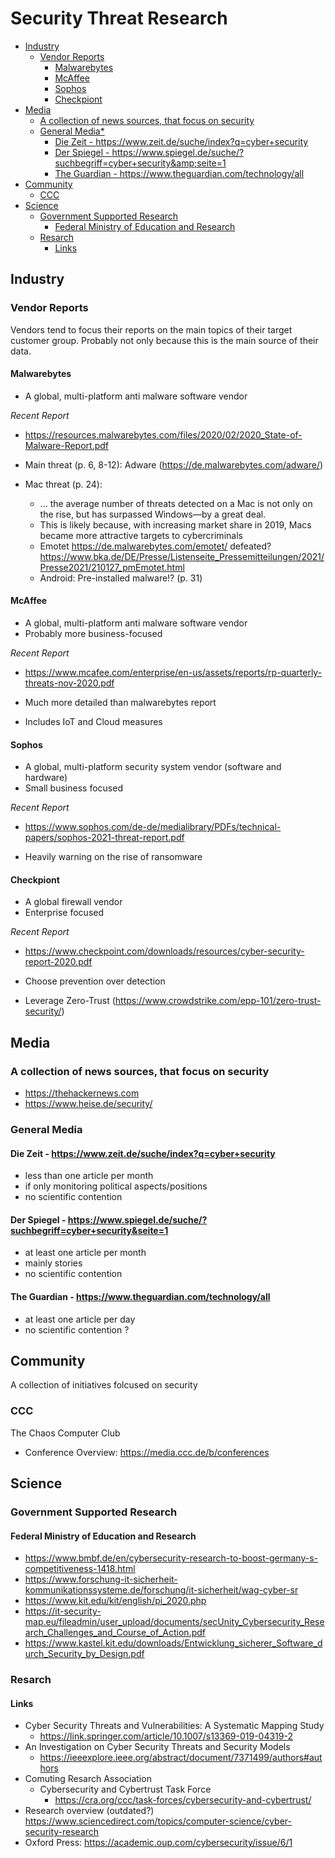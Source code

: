 # Security Threat Research

* [Industry](#industry)
   * [Vendor Reports](#vendor-reports)
      * [Malwarebytes](#malwarebytes)
      * [McAffee](#mcaffee)
      * [Sophos](#sophos)
      * [Checkpiont](#checkpiont)
* [Media](#media)
   * [A collection of news sources, that focus on security](#a-collection-of-news-sources-that-focus-on-security)
   * [General Media*](#general-media)
      * [Die Zeit - <a href="https://www.zeit.de/suche/index?q=cyber+security" rel="nofollow">https://www.zeit.de/suche/index?q=cyber+security</a>](#die-zeit---httpswwwzeitdesucheindexqcybersecurity)
      * [Der Spiegel - <a href="https://www.spiegel.de/suche/?suchbegriff=cyber+security&amp;seite=1" rel="nofollow">https://www.spiegel.de/suche/?suchbegriff=cyber+security&amp;seite=1</a>](#der-spiegel---httpswwwspiegeldesuchesuchbegriffcybersecurityseite1)
      * [The Guardian - <a href="https://www.theguardian.com/technology/all" rel="nofollow">https://www.theguardian.com/technology/all</a>](#the-guardian---httpswwwtheguardiancomtechnologyall)
* [Community](#community)
   * [CCC](#ccc)
* [Science](#science)
   * [Government Supported Research](#government-supported-research)
      * [Federal Ministry of Education and Research](#federal-ministry-of-education-and-research)
   * [Resarch](#resarch)
      * [Links](#links)

## Industry 

### Vendor Reports

Vendors tend to focus their reports on the main topics of their target customer group. Probably not only because this is the main source of their data.

#### Malwarebytes 

- A global, multi-platform anti malware software vendor 

*Recent Report*
- https://resources.malwarebytes.com/files/2020/02/2020_State-of-Malware-Report.pdf

- Main threat (p. 6, 8-12): Adware (https://de.malwarebytes.com/adware/)
- Mac threat (p. 24):
  - ... the average number of threats detected on a Mac is not only on the rise, 
    but has surpassed Windows—by a great deal.
  - This is likely because, with increasing market share in 2019,
    Macs became more attractive targets to cybercriminals
  - Emotet https://de.malwarebytes.com/emotet/ defeated? https://www.bka.de/DE/Presse/Listenseite_Pressemitteilungen/2021/Presse2021/210127_pmEmotet.html
  - Android: Pre-installed malware!? (p. 31)
 
#### McAffee
 
- A global, multi-platform anti malware software vendor 
- Probably more business-focused

*Recent Report* 
- https://www.mcafee.com/enterprise/en-us/assets/reports/rp-quarterly-threats-nov-2020.pdf

- Much more detailed than malwarebytes report
- Includes IoT and Cloud measures

#### Sophos

- A global, multi-platform security system vendor (software and hardware)
- Small business focused

*Recent Report* 
- https://www.sophos.com/de-de/medialibrary/PDFs/technical-papers/sophos-2021-threat-report.pdf

- Heavily warning on the rise of ransomware

#### Checkpiont

- A global firewall vendor
- Enterprise focused

*Recent Report*
- https://www.checkpoint.com/downloads/resources/cyber-security-report-2020.pdf
  
- Choose prevention over detection
- Leverage Zero-Trust (https://www.crowdstrike.com/epp-101/zero-trust-security/)

## Media

### A collection of news sources, that focus on security

- https://thehackernews.com
- https://www.heise.de/security/

### General Media

#### Die Zeit - https://www.zeit.de/suche/index?q=cyber+security 
  - less than one article per month
  - if only monitoring political aspects/positions
  - no scientific contention
#### Der Spiegel - https://www.spiegel.de/suche/?suchbegriff=cyber+security&seite=1
  - at least one article per month
  - mainly stories
  - no scientific contention
#### The Guardian - https://www.theguardian.com/technology/all
  - at least one article per day
  - no scientific contention ?
  
## Community

A collection of initiatives folcused on security

### CCC

The Chaos Computer Club

- Conference Overview: https://media.ccc.de/b/conferences

## Science

### Government Supported Research

#### Federal Ministry of Education and Research

- https://www.bmbf.de/en/cybersecurity-research-to-boost-germany-s-competitiveness-1418.html
- https://www.forschung-it-sicherheit-kommunikationssysteme.de/forschung/it-sicherheit/wag-cyber-sr
- https://www.kit.edu/kit/english/pi_2020.php
- https://it-security-map.eu/fileadmin/user_upload/documents/secUnity_Cybersecurity_Research_Challenges_and_Course_of_Action.pdf
- https://www.kastel.kit.edu/downloads/Entwicklung_sicherer_Software_durch_Security_by_Design.pdf


### Resarch

#### Links

- Cyber Security Threats and Vulnerabilities: A Systematic Mapping Study
  - https://link.springer.com/article/10.1007/s13369-019-04319-2
- An Investigation on Cyber Security Threats and Security Models
  - https://ieeexplore.ieee.org/abstract/document/7371499/authors#authors
- Comuting Resarch Association
    - Cybersecurity and Cybertrust Task Force
      - https://cra.org/ccc/task-forces/cybersecurity-and-cybertrust/
- Research overview (outdated?) https://www.sciencedirect.com/topics/computer-science/cyber-security-research
- Oxford Press: https://academic.oup.com/cybersecurity/issue/6/1

